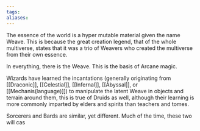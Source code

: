```yaml
---
tags:
aliases:
---
```


The essence of the world is a hyper mutable material given the name Weave. This is because the great creation legend, that of the whole multiverse, states that it was a trio of Weavers who created the multiverse from their own essence.

In everything, there is the Weave. This is the basis of Arcane magic.

Wizards have learned the incantations (generally originating from [[Draconic]], [[Celestial]], [[Infernal]], [[Abyssal]], or [[Mechanis(language)]]) to manipulate the latent Weave in objects and terrain around them, this is true of Druids as well, although their learning is more commonly imparted by elders and spirits than teachers and tomes. 

Sorcerers and Bards are similar, yet different. Much of the time, these two will cas